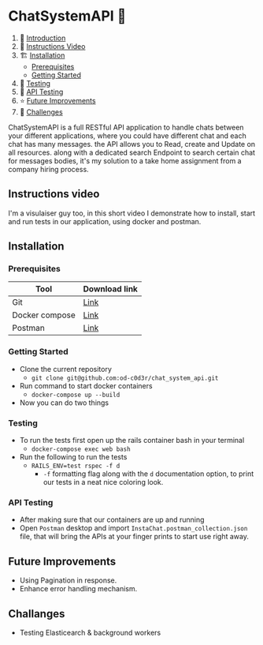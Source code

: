 # ChatSystemAPI 💬

1.  👋 [Introduction](#intro)
2.  🎥 [Instructions Video](#instructions-video)
3.  🏗️ [Installation](#installation)
    -   [Prerequisites](#prerequisites)
    -   [Getting Started](#getting-started)
4. 🧪 [Testing](#testing)
5. 🛝 [API Testing](#api-testing)
6. ⭐️ [Future Improvements](#future-improvements)
7. 💪 [Challenges](#challenges)

ChatSystemAPI is a full RESTful API application to handle chats between your different applications, where you could have different chat and each chat has many messages. the API allows you to Read, create and Update on all resources. along with a dedicated search Endpoint to search certain chat for messages bodies, it's my solution to a take home assignment from a company hiring process.

## Instructions video<a name="video"></a>
I'm a visulaiser guy too, in this short video I demonstrate how to install, start and run tests in our application, using docker and postman.



## Installation
### Prerequisites

| Tool | Download link |
|--|--|
| Git | [Link](https://git-scm.com/downloads) |
| Docker compose | [Link](https://docs.docker.com/compose/install/)  |
| Postman | [Link](https://www.postman.com/downloads/) |


### Getting Started
- Clone the current repository
	- `git clone git@github.com:od-c0d3r/chat_system_api.git`
- Run command to start docker containers
	- `docker-compose up --build`
- Now you can do two things

### Testing
- To run the tests first open up the rails container bash in your terminal
	- `docker-compose exec web bash`
- Run the following to run the tests
	- `RAILS_ENV=test rspec -f d`
		- `-f` formatting flag along with the `d` documentation option, to print our tests in a neat nice coloring look.

### API Testing
- After making sure that our containers are up and running
- Open `Postman` desktop and import `InstaChat.postman_collection.json` file, that will bring the APIs at your finger prints to start use right away.

## Future Improvements
- Using Pagination in response.
- Enhance error handling mechanism.

## Challanges
- Testing Elasticearch & background workers
